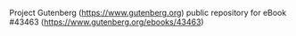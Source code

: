 Project Gutenberg (https://www.gutenberg.org) public repository for eBook #43463 (https://www.gutenberg.org/ebooks/43463)

